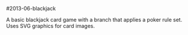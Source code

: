 #2013-06-blackjack

A basic blackjack card game with a branch that applies a poker rule set. Uses SVG graphics for card images.

